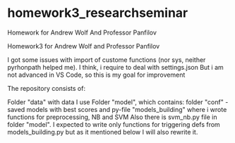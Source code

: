 # homework3_researchseminar
Homework for Andrew Wolf And Professor Panfilov

Homework3 for Andrew Wolf and Professor Panfilov

I got some issues with import of custome functions (nor sys, neither pyrhonpath helped me). I think, i require to deal with settings.json But i am not advanced in VS Code, so this is my goal for improvement

The repository consists of:

Folder "data" with data I use
Folder "model", which contains: folder "conf" - saved models with best scores and py-file "models_building" where i wrote functions for preprocessing, NB and SVM Also there is svm_nb.py file in folder "model". I expected to write only functions for triggering defs from models_building.py but as it mentioned below I will also rewrite it.
